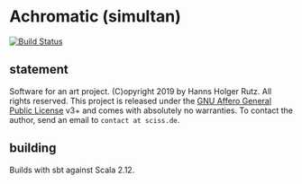 # Achromatic (simultan)

[![Build Status](https://travis-ci.org/Sciss/AchromaticSimultan.svg?branch=master)](https://travis-ci.org/Sciss/AchromaticSimultan)

## statement

Software for an art project. (C)opyright 2019 by Hanns Holger Rutz. All rights reserved. This project is released 
under the [GNU Affero General Public License](https://git.iem.at/sciss/AchromaticSimultan/blob/master/LICENSE) v3+ 
and comes with absolutely no warranties.
To contact the author, send an email to `contact at sciss.de`.

## building

Builds with sbt against Scala 2.12.
